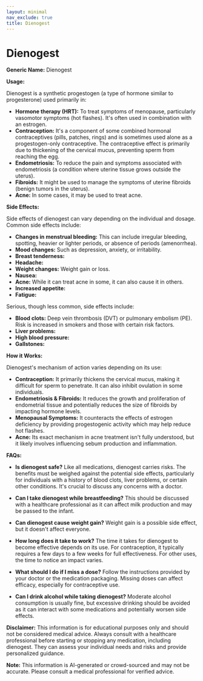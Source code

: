 ```yaml
---
layout: minimal
nav_exclude: true
title: Dienogest
---
```


# Dienogest

**Generic Name:** Dienogest

**Usage:**

Dienogest is a synthetic progestogen (a type of hormone similar to progesterone) used primarily in:

* **Hormone therapy (HRT):**  To treat symptoms of menopause, particularly vasomotor symptoms (hot flashes). It's often used in combination with an estrogen.
* **Contraception:**  It's a component of some combined hormonal contraceptives (pills, patches, rings) and is sometimes used alone as a progestogen-only contraceptive.  The contraceptive effect is primarily due to thickening of the cervical mucus, preventing sperm from reaching the egg.
* **Endometriosis:**  To reduce the pain and symptoms associated with endometriosis (a condition where uterine tissue grows outside the uterus).
* **Fibroids:**  It might be used to manage the symptoms of uterine fibroids (benign tumors in the uterus).  
* **Acne:**  In some cases, it may be used to treat acne.


**Side Effects:**

Side effects of dienogest can vary depending on the individual and dosage. Common side effects include:

* **Changes in menstrual bleeding:** This can include irregular bleeding, spotting, heavier or lighter periods, or absence of periods (amenorrhea).
* **Mood changes:**  Such as depression, anxiety, or irritability.
* **Breast tenderness:**
* **Headache:**
* **Weight changes:**  Weight gain or loss.
* **Nausea:**
* **Acne:** While it can treat acne in some, it can also cause it in others.
* **Increased appetite:**
* **Fatigue:**


Serious, though less common, side effects include:

* **Blood clots:** Deep vein thrombosis (DVT) or pulmonary embolism (PE).  Risk is increased in smokers and those with certain risk factors.
* **Liver problems:**
* **High blood pressure:**
* **Gallstones:**


**How it Works:**

Dienogest's mechanism of action varies depending on its use:

* **Contraception:** It primarily thickens the cervical mucus, making it difficult for sperm to penetrate. It can also inhibit ovulation in some individuals.
* **Endometriosis & Fibroids:** It reduces the growth and proliferation of endometrial tissue and potentially reduces the size of fibroids by impacting hormone levels.
* **Menopausal Symptoms:** It counteracts the effects of estrogen deficiency by providing progestogenic activity which may help reduce hot flashes.
* **Acne:**  Its exact mechanism in acne treatment isn't fully understood, but it likely involves influencing sebum production and inflammation.


**FAQs:**

* **Is dienogest safe?**  Like all medications, dienogest carries risks.  The benefits must be weighed against the potential side effects, particularly for individuals with a history of blood clots, liver problems, or certain other conditions.  It's crucial to discuss any concerns with a doctor.

* **Can I take dienogest while breastfeeding?** This should be discussed with a healthcare professional as it can affect milk production and may be passed to the infant.

* **Can dienogest cause weight gain?** Weight gain is a possible side effect, but it doesn't affect everyone.

* **How long does it take to work?** The time it takes for dienogest to become effective depends on its use. For contraception, it typically requires a few days to a few weeks for full effectiveness. For other uses, the time to notice an impact varies.

* **What should I do if I miss a dose?** Follow the instructions provided by your doctor or the medication packaging.  Missing doses can affect efficacy, especially for contraceptive use.

* **Can I drink alcohol while taking dienogest?** Moderate alcohol consumption is usually fine, but excessive drinking should be avoided as it can interact with some medications and potentially worsen side effects.

**Disclaimer:** This information is for educational purposes only and should not be considered medical advice.  Always consult with a healthcare professional before starting or stopping any medication, including dienogest. They can assess your individual needs and risks and provide personalized guidance.


**Note:** This information is AI-generated or crowd-sourced and may not be accurate. Please consult a medical professional for verified advice.